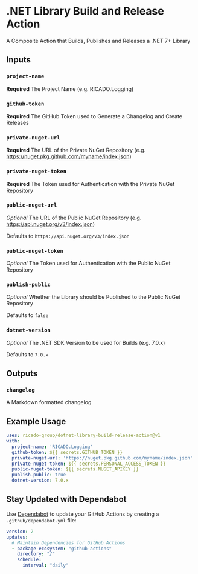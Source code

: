 # .NET Library Build and Release Action
A Composite Action that Builds, Publishes and Releases a .NET 7+ Library

## Inputs

### `project-name`

**Required** The Project Name (e.g. RICADO.Logging)

### `github-token`

**Required** The GitHub Token used to Generate a Changelog and Create Releases

### `private-nuget-url`

**Required** The URL of the Private NuGet Repository (e.g. https://nuget.pkg.github.com/myname/index.json)

### `private-nuget-token`

**Required** The Token used for Authentication with the Private NuGet Repository

### `public-nuget-url`

_Optional_ The URL of the Public NuGet Repository (e.g. https://api.nuget.org/v3/index.json)

Defaults to `https://api.nuget.org/v3/index.json`

### `public-nuget-token`

_Optional_ The Token used for Authentication with the Public NuGet Repository

### `publish-public`

_Optional_ Whether the Library should be Published to the Public NuGet Repository

Defaults to `false`

### `dotnet-version`

_Optional_ The .NET SDK Version to be used for Builds (e.g. 7.0.x)

Defaults to `7.0.x`

## Outputs

### `changelog`

A Markdown formatted changelog

## Example Usage

```yml
uses: ricado-group/dotnet-library-build-release-action@v1
with:
  project-name: 'RICADO.Logging'
  github-token: ${{ secrets.GITHUB_TOKEN }}
  private-nuget-url: 'https://nuget.pkg.github.com/myname/index.json'
  private-nuget-token: ${{ secrets.PERSONAL_ACCESS_TOKEN }}
  public-nuget-token: ${{ secrets.NUGET_APIKEY }}
  publish-public: true
  dotnet-version: 7.0.x
```

## Stay Updated with Dependabot

Use [Dependabot](https://docs.github.com/en/github/administering-a-repository/keeping-your-actions-up-to-date-with-github-dependabot) to update your GitHub Actions by creating a `.github/dependabot.yml` file:

```yaml
version: 2
updates:
  # Maintain Dependencies for GitHub Actions
  - package-ecosystem: "github-actions"
    directory: "/"
    schedule:
      interval: "daily"
```
